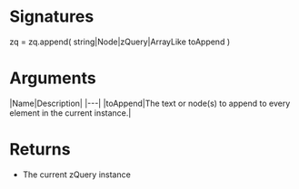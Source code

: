<!-- start reference -->

# Signatures

zq = zq.append( string|Node|zQuery|ArrayLike toAppend )

# Arguments

|Name|Description|
|---|
|toAppend|The text or node(s) to append to every element in the current instance.|

# Returns

- The current zQuery instance

<!-- end reference -->

